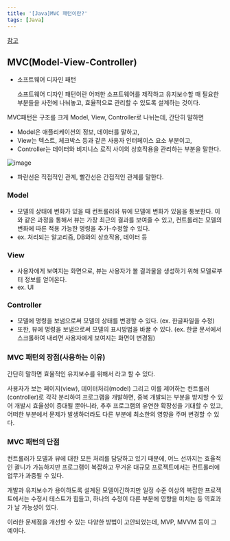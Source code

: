 ```yaml
---
title: '[Java]MVC 패턴이란?'
tags: [Java]
---
```


[참고](https://universitytomorrow.com/35)

## MVC(Model-View-Controller)

- 소프트웨어 디자인 패턴

  소프트웨어 디자인 패턴이란 어떠한 소프트웨어를 제작하고 유지보수할 때 필요한 부분들을 사전에 나눠놓고, 효율적으로 관리할 수 있도록 설계하는 것이다.

MVC패턴은 구조를 크게 Model, View, Controller로 나뉘는데, 간단히 말하면

- Model은 애플리케이션의 정보, 데이터를 말하고,
- View는 텍스트, 체크박스 등과 같은 사용자 인터페이스 요소 부분이고,
- Controller는 데이터와 비지니스 로직 사이의 상호작용을 관리하는 부분을 말한다.

![image](https://user-images.githubusercontent.com/53068706/120201975-ff408700-c260-11eb-8e57-ff50452b6a41.png)

- 파란선은 직접적인 관계, 빨간선은 간접적인 관계를 말한다.

### Model

- 모델의 상태에 변화가 있을 때 컨트롤러와 뷰에 모델에 변화가 있음을 통보한다. 이와 같은 과정을 통해서 뷰는 가장 최근의 결과를 보여줄 수 있고, 컨트롤러는 모델의 변화에 따른 적용 가능한 명령을 추가-수정할 수 있다.
- ex. 처리되는 알고리즘, DB와의 상호작용, 데이터 등

### View

- 사용자에게 보여지는 화면으로, 뷰는 사용자가 볼 결과물을 생성하기 위해 모델로부터 정보를 얻어온다.
- ex. UI

### Controller

- 모델에 명령을 보냄으로써 모델의 상태를 변경할 수 있다. (ex. 한글파일을 수정)
- 또한, 뷰에 명령을 보냄으로써 모델의 표시방법을 바꿀 수 있다. (ex. 한글 문서에서 스크롤하여 내리면 사용자에게 보여지는 화면이 변경됨)

### MVC 패턴의 장점(사용하는 이유)

간단히 말하면 효율적인 유지보수를 위해서 라고 할 수 있다.

사용자가 보는 페이지(view), 데이터처리(model) 그리고 이를 제어하는 컨트롤러(controller)로 각각 분리하여 프로그램을 개발하면, 중복 개발되는 부분을 방지할 수 있어 개발시 효율성이 증대될 뿐아니라, 추후 프로그램의 유연한 확장성을 기대할 수 있고, 어떠한 부분에서 문제가 발생하더라도 다른 부분에 최소한의 영향을 주며 변경할 수 있다.

### MVC 패턴의 단점

컨트롤러가 모델과 뷰에 대한 모든 처리를 담당하고 있기 때문에, 어느 선까지는 효율적인 괄니가 가능하지만 프로그램이 복잡하고 무거운 대규모 프로젝트에서는 컨트롤러에 업무가 과중될 수 있다.

개발과 유지보수가 용이하도록 설계된 모델이긴하지만 일정 수준 이상의 복잡한 프로젝트에서는 수정시 테스트가 힘들고, 하나의 수정이 다른 부분에 영향을 미치는 등 역효과가 날 가능성이 있다.

이러한 문제점을 개선할 수 있는 다양한 방법이 고안되었는데, MVP, MVVM 등이 그 예이다.

